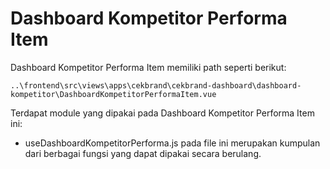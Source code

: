 # Dashboard Kompetitor Performa Item

Dashboard Kompetitor Performa Item memiliki path seperti berikut:

```
..\frontend\src\views\apps\cekbrand\cekbrand-dashboard\dashboard-kompetitor\DashboardKompetitorPerformaItem.vue
```


Terdapat module yang dipakai pada Dashboard Kompetitor Performa Item ini:
- useDashboardKompetitorPerforma.js pada file ini merupakan kumpulan dari berbagai fungsi yang dapat dipakai secara berulang.